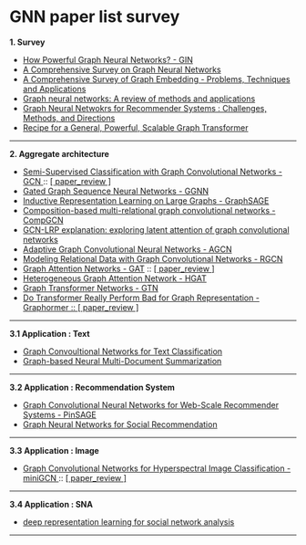 # GNN paper list survey 
**1. Survey**
* <a href = "https://arxiv.org/pdf/1810.00826.pdf"> How Powerful Graph Neural Networks? - GIN </a>
* <a href = "https://arxiv.org/pdf/1901.00596.pdf?ref=https://githubhelp.com"> A Comprehensive Survey on Graph Neural Networks </a>
* <a href = "https://arxiv.org/pdf/1709.07604.pdf?ref=https://githubhelp.com">A Comprehensive Survey of Graph Embedding - Problems, Techniques and Applications </a>
* <a href = "https://reader.elsevier.com/reader/sd/pii/S2666651021000012?token=16C2A9332AE81F4D54098EEE79D8535A40695603E95EDA396E895AA03C704FB54F1C28DA614FF06943FA85AEBB7F8603&originRegion=us-east-1&originCreation=20220330071910"> Graph neural networks: A review of methods and applications</a>
* <a href = "https://arxiv.org/pdf/2109.12843.pdf"> Graph Neural Netwokrs for Recommender Systems : Challenges, Methods, and Directions </a>
* <a href = "https://arxiv.org/pdf/2205.12454.pdf"> Recipe for a General, Powerful, Scalable Graph Transformer </a>
---

**2. Aggregate architecture**
* <a href = "https://arxiv.org/pdf/1609.02907.pdf"> Semi-Supervised Classification with Graph Convolutional Networks - GCN </a> :: <a href = "https://melon-buffer-f27.notion.site/Semi-supervised-Classification-with-Graph-Convolutional-Networks-06320f5d92c04f418dcefd1fecedba68"> [ paper_review ] </a>
* <a href = "https://arxiv.org/pdf/1511.05493.pdf"> Gated Graph Sequence Neural Networks - GGNN </a>
* <a href = "https://arxiv.org/pdf/1706.02216.pdf"> Inductive Representation Learning on Large Graphs - GraphSAGE </a>
* <a href = "https://arxiv.org/pdf/1911.03082.pdf?ref=https://githubhelp.com"> Composition-based multi-relational graph convolutional networks - CompGCN </a>
* <a href = "https://ieeexplore.ieee.org/document/9207639"> GCN-LRP explanation: exploring latent attention of graph convolutional networks </a>
* <a href = "https://arxiv.org/pdf/1801.03226.pdf"> Adaptive Graph Convolutional Neural Networks - AGCN </a>
* <a href = "https://arxiv.org/pdf/1703.06103.pdf"> Modeling Relational Data with Graph Convolutional Networks - RGCN </a>
* <a href = "https://arxiv.org/pdf/1710.10903.pdf"> Graph Attention Networks - GAT</a> :: <a href = "https://melon-buffer-f27.notion.site/Graph-Attention-Networks-59c1ce15b51440a8b057edb2e2aa2189"> [ paper_review ] </a> 
* <a href = "https://arxiv.org/pdf/1903.07293.pdf"> Heterogeneous Graph Attention Network - HGAT </a>
* <a href = "https://arxiv.org/pdf/1911.06455.pdf"> Graph Transformer Networks - GTN </a>
* <a href = "https://openreview.net/pdf?id=OeWooOxFwDa"> Do Transformer Really Perform Bad for Graph Representation - Graphormer :: <a href = "https://melon-buffer-f27.notion.site/Do-Transformers-Really-Perform-Bad-for-Graph-Representation-Graphormer-c2284d3d653945aa800898c7b3fdb8b6"> [ paper_review ] </a>

---

**3.1 Application : Text**
* <a href = "https://arxiv.org/pdf/1809.05679.pdf"> Graph Convoultional Networks for Text Classification </a>
* <a href = "https://aclanthology.org/K17-1045.pdf"> Graph-based Neural Multi-Document Summarization </a>
---

**3.2 Application : Recommendation System**
* <a href = "https://arxiv.org/pdf/1806.01973.pdf"> Graph Convolutional Neural Networks for Web-Scale Recommender Systems - PinSAGE </a>
* <a href = "https://arxiv.org/pdf/1902.07243.pdf"> Graph Neural Networks for Social Recommendation </a>
---

**3.3 Application : Image**
* <a href = "https://arxiv.org/pdf/2008.02457.pdf"> Graph Convolutional Networks for Hyperspectral Image Classification - miniGCN </a> :: <a href = "https://melon-buffer-f27.notion.site/Graph-Convoluional-Networks-for-Hyperspectral-Image-Classification-c00146a71d7e4646871617b31ec6b31d"> [ paper_review ] </a>
---

**3.4 Application : SNA**
* <a href = "https://www.frontiersin.org/articles/10.3389/fdata.2019.00002/full"> deep representation learning for social network analysis</a>

---
